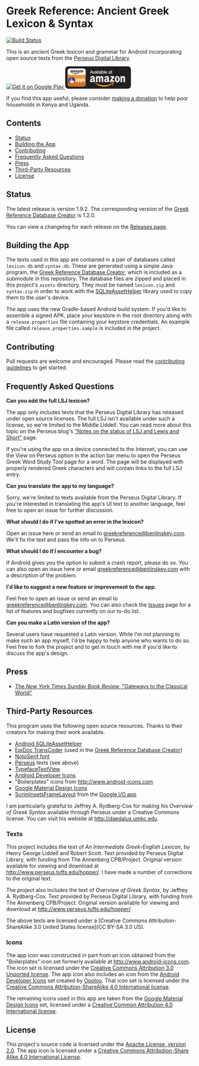 # Greek Reference: Ancient Greek Lexicon & Syntax

[![Build Status](https://travis-ci.org/blinskey/greek-reference.svg?branch=dev)](https://travis-ci.org/blinskey/greek-reference)

This is an ancient Greek lexicon and grammar for Android incorporating open source texts from the [Perseus Digital Library][Perseus].

<a href="https://play.google.com/store/apps/details?id=com.benlinskey.greekreference">
  <img alt="Get it on Google Play"
       src="https://developer.android.com/images/brand/en_generic_rgb_wo_60.png" />
</a>
<a href="http://www.amazon.com/gp/product/B00HV37XXG">
    <img alt="Available at Amazon" src="amazon-apps-store-us-black-177x60.png">
</a>

If you find this app useful, please consider [making a donation][GiveDirectly] to help poor households in Kenya and Uganda.

## Contents

- [Status](#status)
- [Building the App](#building-the-app)
- [Contributing](#contributing)
- [Frequently Asked Questions](#frequently-asked-questions)
- [Press](#press)
- [Third-Party Resources](#third-party-resources)
- [License](#license)

## Status

The latest release is version 1.9.2. The corresponding version of the [Greek Reference Database Creator][] is 1.2.0.

You can view a changelog for each release on the [Releases page][].

## Building the App

The texts used in this app are contained in a pair of databases called `lexicon.db` and `syntax.db`. These are generated using a simple Java program, the [Greek Reference Database Creator][], which is included as a submodule in this repository. The database files are zipped and placed in this project's `assets` directory. They must be named `lexicon.zip` and `syntax.zip` in order to work with the [SQLiteAssetHelper][Android SQLiteAssetHelper] library used to copy them to the user's device.

The app uses the new Gradle-based Android build system. If you'd like to assemble a signed APK, place your keystore in the root directory along with a `release.properties` file containing your keystore credentials. An example file called `release.properties.sample` is included in the project.

## Contributing

Pull requests are welcome and encouraged. Please read the [contributing guidelines][contributing] to get started.

## Frequently Asked Questions

**Can you add the full LSJ lexicon?**

The app only includes texts that the Perseus Digital Library has released under open source licenses. The full LSJ isn't available under such a license, so we're limited to the Middle Liddell. You can read more about this topic on the Perseus blog's ["Notes on the status of LSJ and Lewis and Short"](http://sites.tufts.edu/perseusupdates/other-information/notes-on-the-status-of-lsj-and-lewis-and-short/) page.

If you're using the app on a device connected to the Internet, you can use the View on Perseus option in the action bar menu to open the Perseus Greek Word Study Tool page for a word. The page will be displayed with properly rendered Greek characters and will contain links to the full LSJ entry.

**Can you translate the app to my language?**

Sorry, we're limited to texts available from the Perseus Digital Library. If you're interested in translating the app's UI text to another language, feel free to open an issue for further discussion.

**What should I do if I've spotted an error in the lexicon?**

Open an issue here or send an email to <greekreference@benlinskey.com>. We'll fix the text and pass the info on to Perseus.

**What should I do if I encounter a bug?**

If Android gives you the option to submit a crash report, please do so. You can also open an issue here or email <greekreference@benlinskey.com> with a description of the problem.

**I'd like to suggest a new feature or improvement to the app.**

Feel free to open an issue or send an email to <greekreference@benlinskey.com>. You can also check the [Issues](https://github.com/blinskey/greek-reference/issues) page for a list of features and bugfixes currently on our to-do list.

**Can you make a Latin version of the app?**

Several users have requested a Latin version. While I'm not planning to make such an app myself, I'd be happy to help anyone who wants to do so. Feel free to fork the project and to get in touch with me if you'd like to discuss the app's design.

## Press

- [The *New York Times Sunday Book Review*, "Gateways to the Classical World"](http://www.nytimes.com/2014/08/24/books/review/gateways-to-the-classical-world.html)

## Third-Party Resources

This program uses the following open source resources. Thanks to their creators for making their work available.

- [Android SQLiteAssetHelper][]
- [EpiDoc TransCoder][] (used in the [Greek Reference Database Creator][])
- [NotoSerif font][]
- [Perseus][] texts (see above)
- [TypefaceTextView][]
- [Android Developer Icons][android-icons]
- "Boilerplates" icons from <http://www.android-icons.com>
- [Google Material Design Icons][material-design-icons]
- [ScrimInsetsFrameLayout][] from the [Google I/O app][google-io]

I am particularly grateful to Jeffrey A. Rydberg-Cox for making his *Overview of Greek Syntax* available through Perseus under a Creative Commons license. You can visit his website at <http://daedalus.umkc.edu>.

### Texts

This project includes the text of *An Intermediate Greek-English Lexicon*, by Henry George Liddell and Robert Scott. Text provided by Perseus Digital Library, with funding from The Annenberg CPB/Project. Original version available for viewing and download at <http://www.perseus.tufts.edu/hopper/>. I have made a number of corrections to the original text.

The project also includes the text of *Overview of Greek Syntax*, by Jeffrey A. Rydberg-Cox. Text provided by Perseus Digital Library, with funding from The Annenberg CPB/Project. Original version available for viewing and download at <http://www.perseus.tufts.edu/hopper/>.

The above texts are licensed under a [Creative Commons Attribution-ShareAlike 3.0 United States license](CC BY-SA 3.0 US).

### Icons

The app icon was constructed in part from an icon obtained from the "Boilerplates" icon set formerly available at <http://www.android-icons.com>. The icon set is licensed under the [Creative Commons Attribution 3.0 Unported license][CC BY 3.0]. The app icon also includes an icon from the [Android Developer Icons][android-icons] set created by [Opoloo][]. That icon set is licensed under the [Creative Commons Attribution-ShareAlike 4.0 International license][CC BY-SA 4.0].

The remaining icons used in this app are taken from the [Google Material Design Icons][material-design-icons] set, licensed under a [Creative Common Attribution 4.0 International license][CC BY 4.0].

## License

This project's source code is licensed under the [Apache License, version 2.0][Apache]. The app icon is licensed under a [Creative Commons Attribution-Share Alike 4.0 International License][CC BY 4.0].

[Greek Reference Database Creator]: https://github.com/blinskey/greek-reference-database-creator
[Apache]: http://www.apache.org/licenses/LICENSE-2.0
[Android SQLiteAssetHelper]: https://github.com/jgilfelt/android-sqlite-asset-helper
[EpiDoc TransCoder]: http://sourceforge.net/projects/epidoc/files/Transcoder/
[NotoSerif font]: https://code.google.com/p/noto/
[Perseus]: http://www.perseus.tufts.edu
[TypefaceTextView]: http://www.tristanwaddington.com/2012/09/android-textview-with-custom-font-support/
[Google Play]: https://play.google.com/store/apps/details?id=com.benlinskey.greekreference
[Releases page]: https://github.com/blinskey/greek-reference/releases
[contributing]: CONTRIBUTING.md
[Android Action Bar Icon Pack]: http://developer.android.com/design/downloads/index.html
[GiveDirectly]: https://givedirectly.org
[CC By 3.0]: http://creativecommons.org/licenses/by/3.0/
[CC BY-SA 3.0 US]: http://creativecommons.org/licenses/by-sa/3.0/us/
[CC BY-SA 4.0]: http://creativecommons.org/licenses/by-sa/4.0/
[CC BY 4.0]: http://creativecommons.org/licenses/by/4.0/
[android-icons]: http://androidicons.com
[Opoloo]: http://www.opoloo.com/
[material-design-icons]: https://github.com/google/material-design-icons
[ScrimInsetsFrameLayout]: https://github.com/google/iosched/blob/master/android/src/main/java/com/google/samples/apps/iosched/ui/widget/ScrimInsetsFrameLayout.java
[google-io]: https://github.com/google/iosched
